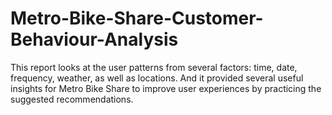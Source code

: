 # Metro-Bike-Share-Customer-Behaviour-Analysis
This report looks at the user patterns from several factors: time, date, frequency, weather, as well as locations. And it provided several useful insights for Metro Bike Share to improve user experiences by practicing the suggested recommendations.
